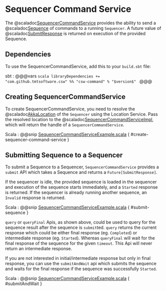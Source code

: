 # Sequencer Command Service

The @scaladoc[SequencerCommandService](csw/command/api/scaladsl/SequencerCommandService) provides the ability to send a @scaladoc[Sequence](csw/params/commands/Sequence) of commands to a running `Sequencer`. 
A future value of @scaladoc[SubmitResponse](csw/params/commands/CommandResponse$$SubmitResponse) is returned on execution of the provided Sequence.

## Dependencies

To use the SequencerCommandService, add this to your `build.sbt` file:

sbt
: @@@vars
    ```scala
    libraryDependencies += "com.github.tmtsoftware.csw" %% "csw-command" % "$version$"
    ```
    @@@
    
## Creating SequencerCommandService

To create SequencerCommandService, you need to resolve the @scaladoc[AkkaLocation](csw/location/models/AkkaLocation) of the `Sequencer` using the Location Service. Pass the resolved
location to the @scaladoc[SequencerCommandServiceImpl](csw/command/client/SequencerCommandServiceImpl), which will return the handle of a `SequencerCommandService`. 

Scala
: @@snip [SequencerCommandServiceExample.scala](../../../../examples/src/main/scala/example/sequencerCommandService/SequencerCommandServiceExample.scala) { #create-sequencer-command-service }

## Submitting Sequence to a Sequencer

To submit a Sequence to a Sequencer, `SequencerCommandService` provides a `submit` API which takes a Sequence and returns a
`Future[SubmitResponse]`.

If the sequencer is idle, the provided sequence is loaded in the sequencer and
execution of the sequence starts immediately, and a `Started` response is returned.
If the sequencer is already running another sequence, an `Invalid` response is returned.

Scala
: @@snip [SequencerCommandServiceExample.scala](../../../../examples/src/main/scala/example/sequencerCommandService/SequencerCommandServiceExample.scala) { #submit-sequence }

`query` or `queryFinal` Apis, as shown above, could be used to query for the sequence result after the sequence is `submit`ted.
`query` returns the current response which could be either final response (eg. `Completed`) or intermediate response (eg. `Started`).
Whereas `queryFinal` will wait for the final response of the sequence for the given `timeout`. This Api will never return an intermediate response.

If you are not interested in initial/intermediate response but only in final response, you can use the `submitAndWait` api which submits
the sequence and waits for the final response if the sequence was successfully `Started`.


Scala
: @@snip [SequencerCommandServiceExample.scala](../../../../examples/src/main/scala/example/sequencerCommandService/SequencerCommandServiceExample.scala) { #submitAndWait }